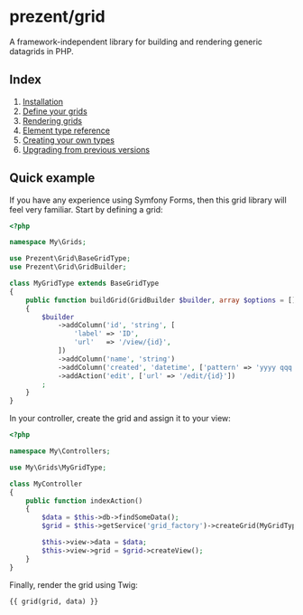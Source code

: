 prezent/grid
============

A framework-independent library for building and rendering generic datagrids in PHP.

## Index

1. [Installation](installation.md)
2. [Define your grids](define-grids.md)
3. [Rendering grids](rendering.md)
4. [Element type reference](types/index.md)
5. [Creating your own types](custom-types.md)
5. [Upgrading from previous versions](upgrading.md)

## Quick example

If you have any experience using Symfony Forms, then this grid library will feel very familiar. Start by defining a grid:

```php
<?php

namespace My\Grids;

use Prezent\Grid\BaseGridType;
use Prezent\Grid\GridBuilder;

class MyGridType extends BaseGridType
{
    public function buildGrid(GridBuilder $builder, array $options = [])
    {
        $builder
            ->addColumn('id', 'string', [
                'label' => 'ID',
                'url'   => '/view/{id}',
            ])
            ->addColumn('name', 'string')
            ->addColumn('created', 'datetime', ['pattern' => 'yyyy qqq'])
            ->addAction('edit', ['url' => '/edit/{id}'])
        ;
    }
}
```

In your controller, create the grid and assign it to your view:

```php
<?php

namespace My\Controllers;

use My\Grids\MyGridType;

class MyController
{
    public function indexAction()
    {
        $data = $this->db->findSomeData();
        $grid = $this->getService('grid_factory')->createGrid(MyGridType::class);

        $this->view->data = $data;
        $this->view->grid = $grid->createView();
    }
}
```

Finally, render the grid using Twig:

```
{{ grid(grid, data) }}
```
